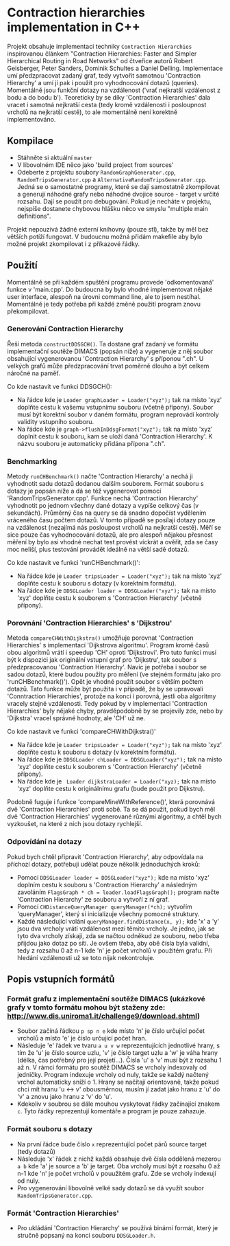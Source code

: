 Contraction hierarchies implementation in C++
=============================================

Projekt obsahuje implementaci techniky `Contraction Hierarchies` inspirovanou článkem "Contraction Hierarchies: Faster and Simpler Hierarchical
Routing in Road Networks" od čtveřice autorů Robert Geisberger, Peter Sanders, Dominik Schultes a Daniel Delling. Implementace umí předzpracovat
zadaný graf, tedy vytvořit samotnou 'Contraction Hierarchy' a umí jí pak i použít pro vyhodnocování dotazů (queries). Momentálně jsou funkční
dotazy na vzdálenost ('vrať nejkratší vzdálenost z bodu a do bodu b'). Teoreticky by se díky 'Contraction Hierarchies' dala vracet i samotná
nejkratší cesta (tedy kromě vzdálenosti i posloupnost vrcholů na nejkratší cestě), to ale momentálně není korektně implementováno.

Kompilace
---------
- Stáhněte si aktuální `master`
- V libovolném IDE něco jako 'build project from sources'
- Odeberte z projektu soubory `RandomGraphGenerator.cpp`, `RandomTripsGenerator.cpp` a `AlternativeRandomTripsGenerator.cpp`. Jedná se o samostatné programy, které se dají samostatně zkompilovat a generují náhodné grafy nebo náhodné dvojice source - target v určité rozsahu. Dají se použít pro debugování. Pokud je necháte v projektu, nejspíše dostanete chybovou hlášku něco ve smyslu "multiple main definitions".

Projekt nepouzívá žádné externí knihovny (pouze stl), takže by měl bez větších potíží fungovat. V budoucnu možná přidám makefile aby bylo možné projekt zkompilovat i z příkazové řádky.

Použití
-------
Momentálně se při každém spuštění programu provede 'odkomentovaná' funkce v 'main.cpp'. Do budoucna by bylo vhodné implementovat nějaké user interface, alespoň na úrovni command line, ale to jsem nestíhal. Momentálně je tedy potřeba při každé změně použití program znovu překompilovat.

### Generování Contraction Hierarchy
Řeší metoda `constructDDSGCH()`. Ta dostane graf zadaný ve formátu implementační soutěže DIMACS (popsán níže) a vygeneruje z něj soubor obsahující vygenerovanou 'Contraction Hierarchy' s příponou ".ch". U velkých grafů může předzpracování trvat poměrně dlouho a být celkem náročné na paměť.

Co kde nastavit ve funkci DDSGCH():
- Na řádce kde je `Loader graphLoader = Loader("xyz");` tak na místo 'xyz' doplňte cestu k vašemu vstupnímu souboru (včetně přípony). Soubor musí být korektní soubor v daném formátu, program neprovádí kontroly validity vstupního souboru.
- Na řádce kde je `graph->flushInDdsgFormat("xyz");` tak na místo 'xyz' doplnit cestu k souboru, kam se uloží daná 'Contraction Hierarchy'. K názvu souboru je automaticky přidána přípona ".ch".

### Benchmarking
Metody `runCHBenchmark()` načte 'Contraction Hierarchy' a nechá ji vyhodnotit sadu dotazů dodanou dalším souborem. Formát souboru s dotazy je popsán níže a dá se též vygenerovat pomocí 'RandomTripsGenerator.cpp'. Funkce nechá 'Contraction Hierarchy' vyhodnotit po jednom všechny dané dotazy a vypíše celkový čas (v sekundách). Průměrný čas na query se dá snadno dopočíst vydělením vráceného času počtem dotazů. V tomto případě se posílají dotazy pouze na vzdálenost (nezajímá nás posloupost vrcholů na nejkratší cestě). 
Měří se sice pouze čas vyhodnocování dotazů, ale pro alespoň nějakou přesnost měření by bylo asi vhodné nechat test provést víckrát a ověřit, zda se časy moc neliší, plus testování provádět ideálně na větší sadě dotazů.

Co kde nastavit ve funkci 'runCHBenchmark()':
- Na řádce kde je `Loader tripsLoader = Loader("xyz");` tak na místo 'xyz' doplňte cestu k souboru s dotazy (v korektním formátu).
- Na řádce kde je `DDSGLoader loader = DDSGLoader("xyz");` tak na místo 'xyz' doplňte cestu k souborem s 'Contraction Hierarchy' (včetně přípony).

### Porovnání 'Contraction Hierarchies' s 'Dijkstrou'
Metoda `compareCHWithDijkstra()` umožňuje porovnat 'Contraction Hierarchies' s implementací 'Dijkstrova algoritmu'. Program kromě časů obou algoritmů vrátí i speedup 'CH' oproti 'Dijkstrovi'. Pro tuto funkci musí být k dispozici jak originální vstupní graf pro 'Dijkstru', tak soubor s předzpracovanou 'Contraction Hierarchy'.
Navíc je potřeba i soubor se sadou dotazů, které budou použity pro měření (ve stejném formátu jako pro 'runCHBenchmark()'). Opět je vhodné použít soubor s větším počtem dotazů. Tato funkce může být použita i v případě, že by se upravovali 'Conntraction Hierarchies', protože na konci i porovná, jestli oba algoritmy vracely stejné vzdálenosti. Tedy pokud by v implementaci 'Contraction Hierarchies' byly nějaké chyby, pravděpodobně by se projevily zde, nebo by 'Dijkstra' vracel správné hodnoty, ale 'CH' už ne.

Co kde nastavit ve funkci 'compareCHWithDijkstra()'
- Na řádce kde je `Loader tripsLoader = Loader("xyz");` tak na místo 'xyz' doplňte cestu k souboru s dotazy (v korektním formátu).
- Na řádce kde je `DDSGLoader chLoader = DDSGLoader("xyz");` tak na místo 'xyz' doplňte cestu k souborem s 'Contraction Hierarchy' (včetně přípony).
- Na řádce kde je ` Loader dijkstraLoader = Loader("xyz);` tak na místo 'xyz' doplňte cestu k originálnímu grafu (bude použit pro Dijkstru).
 

Podobně fuguje i funkce 'compareMineWithReference()', která porovnává dvě 'Contraction Hierarchies' proti sobě. Ta se dá použít, pokud bych měl dvě 'Contraction Hierarchies' vygenerované různými algoritmy, a chtěl bych vyzkoušet, na které z nich jsou dotazy rychlejší.

### Odpovídání na dotazy
Pokud bych chtěl připravit 'Contraction Hierarchy', aby odpovídala na příchozí dotazy, potřebuji udělat pouze několik jednoduchých kroků:
- Pomocí `DDSGLoader loader = DDSGLoader("xyz");` kde na místo 'xyz' doplním cestu k souboru s 'Contraction Hierarchy' a následným zavoláním `FlagsGraph * ch = loader.loadFlagsGraph();` program načte 'Contraction Hierarchy' ze souboru a vytvoří z ní graf.
- Pomocí `CHDistanceQueryManager queryManager(*ch);` vytvořím 'queryManager', který si inicializuje všechny pomocné struktury.
- Každé následující volání `queryManager.findDistance(x, y);` kde 'x' a 'y' jsou dva vrcholy vrátí vzdálenost mezi těmito vrcholy. Je jedno, jak se tyto dva vrcholy získají, zda se načtou odněkud ze souboru, nebo třeba přijdou jako dotaz po síti. Je ovšem třeba, aby obě čísla byla validní, tedy z rozsahu 0 až n-1 kde 'n' je počet vrcholů v použitém grafu. Při hledání vzdálenosti už se toto nijak nekontroluje.

Popis vstupních formátů
-----------------------

### Formát grafu z implementační soutěže DIMACS (ukázkové grafy v tomto formátu mohou být staženy zde: http://www.dis.uniroma1.it/challenge9/download.shtml)
- Soubor začíná řádkou `p sp n e` kde místo 'n' je číslo určující počet vrcholů a místo 'e' je číslo určující počet hran.
- Následuje 'e' řádek ve tvaru `a u v w` reprezentujících jednotlivé hrany, s tím že 'u' je číslo source uzlu, 'v' je číslo target uzlu a 'w' je váha hrany (délka, čas potřebný pro její projetí...). Čísla 'u' a 'v' musí být z rozsahu 1 až n. V rámci formátu pro soutěž DIMACS se vrcholy indexovaly od jedničky. Program indexuje vrcholy od nuly, takže se každý načtený vrchol automaticky sníží o 1. Hrany se načítají orientovaně, takže pokud chci mít hranu 'u <-> v' obousměrnou, musím jí zadat jako hranu z 'u' do 'v' a znovu jako hranu z 'v' do 'u'.
- Kdekoliv v soubrou se dále mouhou vyskytovat řádky začínající znakem `c`. Tyto řádky reprezentují komentáře a program je pouze zahazuje.


### Formát souboru s dotazy
- Na první řádce bude číslo `x` reprezentující počet párů source target (tedy dotazů)
- Následuje 'x' řádek z nichž každá obsahuje dvě čísla oddělená mezerou `a b` kde 'a' je source a 'b' je target. Oba vrcholy musí být z rozsahu 0 až n-1 kde 'n' je počet vrcholů v pouužitém grafu. Zde se vrcholy indexují od nuly.
- Pro vygenerování libovolně velké sady dotazů se dá využít soubor `RandomTripsGenerator.cpp`.

### Formát 'Contraction Hierarchies'
- Pro ukládání 'Contraction Hierarchy' se používá binární formát, který je stručně popsaný na konci souboru `DDSGLoader.h`.